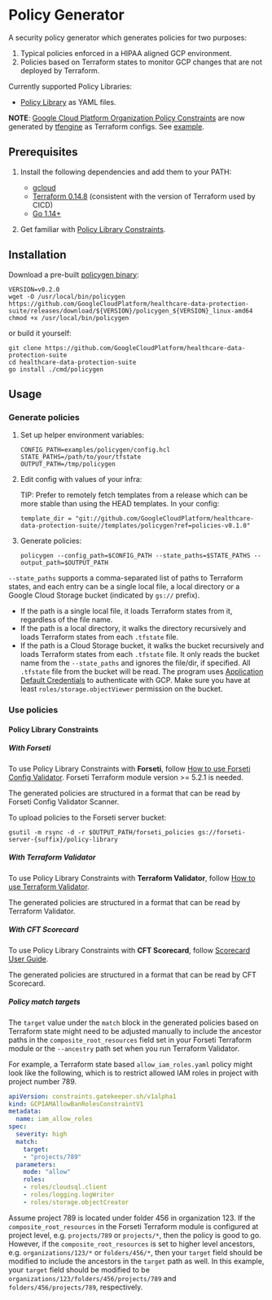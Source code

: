# Policy Generator

A security policy generator which generates policies for two purposes:

1. Typical policies enforced in a HIPAA aligned GCP environment.
1. Policies based on Terraform states to monitor GCP changes that are not
    deployed by Terraform.

Currently supported Policy Libraries:

* [Policy Library](https://github.com/forseti-security/policy-library) as YAML
    files.

**NOTE**:
[Google Cloud Platform Organization Policy Constraints](https://cloud.google.com/resource-manager/docs/organization-policy/org-policy-constraints)
are now generated by [tfengine](../tfengine/README.md) as Terraform configs. See
[example](../../examples/tfengine/org_policies.hcl).

## Prerequisites

1. Install the following dependencies and add them to your PATH:

    * [gcloud](https://cloud.google.com/sdk/gcloud)
    * [Terraform 0.14.8](https://releases.hashicorp.com/terraform/)
        (consistent with the version of Terraform used by CICD)
    * [Go 1.14+](https://golang.org/dl/)

1. Get familiar with
    [Policy Library Constraints](https://github.com/forseti-security/policy-library).

## Installation

Download a pre-built
[policygen binary](https://github.com/GoogleCloudPlatform/healthcare-data-protection-suite/releases/):

```shell
VERSION=v0.2.0
wget -O /usr/local/bin/policygen https://github.com/GoogleCloudPlatform/healthcare-data-protection-suite/releases/download/${VERSION}/policygen_${VERSION}_linux-amd64
chmod +x /usr/local/bin/policygen
```

or build it yourself:

```shell
git clone https://github.com/GoogleCloudPlatform/healthcare-data-protection-suite
cd healthcare-data-protection-suite
go install ./cmd/policygen
```

## Usage

### Generate policies

1. Set up helper environment variables:

    ```shell
    CONFIG_PATH=examples/policygen/config.hcl
    STATE_PATHS=/path/to/your/tfstate
    OUTPUT_PATH=/tmp/policygen
    ```

1. Edit config with values of your infra:

    TIP: Prefer to remotely fetch templates from a release which can be more
    stable than using the HEAD templates. In your config:

    ```hcl
    template_dir = "git://github.com/GoogleCloudPlatform/healthcare-data-protection-suite//templates/policygen?ref=policies-v0.1.0"
    ```

1. Generate policies:

    ```shell
    policygen --config_path=$CONFIG_PATH --state_paths=$STATE_PATHS --output_path=$OUTPUT_PATH
    ```

`--state_paths` supports a comma-separated list of paths to Terraform states,
and each entry can be a single local file, a local directory or a Google Cloud
Storage bucket (indicated by `gs://` prefix).

* If the path is a single local file, it loads Terraform states from it,
    regardless of the file name.
* If the path is a local directory, it walks the directory recursively and
    loads Terraform states from each `.tfstate` file.
* If the path is a Cloud Storage bucket, it walks the bucket recursively and
    loads Terraform states from each `.tfstate` file. It only reads the bucket
    name from the `--state_paths` and ignores the file/dir, if specified. All
    `.tfstate` file from the bucket will be read. The program uses
    [Application Default Credentials](https://cloud.google.com/sdk/gcloud/reference/auth/application-default)
    to authenticate with GCP. Make sure you have at least
    `roles/storage.objectViewer` permission on the bucket.

### Use policies

#### Policy Library Constraints

##### With Forseti

To use Policy Library Constraints with **Forseti**, follow
[How to use Forseti Config Validator](https://github.com/forseti-security/policy-library/blob/master/docs/user_guide.md#how-to-use-forseti-config-validator).
Forseti Terraform module version >= 5.2.1 is needed.

The generated policies are structured in a format that can be read by Forseti
Config Validator Scanner.

To upload policies to the Forseti server bucket:

```shell
gsutil -m rsync -d -r $OUTPUT_PATH/forseti_policies gs://forseti-server-{suffix}/policy-library
```

##### With Terraform Validator

To use Policy Library Constraints with **Terraform Validator**, follow
[How to use Terraform Validator](https://github.com/forseti-security/policy-library/blob/master/docs/user_guide.md#how-to-use-terraform-validator).

The generated policies are structured in a format that can be read by Terraform
Validator.

##### With CFT Scorecard

To use Policy Library Constraints with **CFT Scorecard**, follow
[Scorecard User Guide](https://github.com/GoogleCloudPlatform/cloud-foundation-toolkit/blob/master/cli/docs/scorecard.md#scorecard-user-guide).

The generated policies are structured in a format that can be read by CFT
Scorecard.

##### Policy match targets

The `target` value under the `match` block in the generated policies based on
Terraform state might need to be adjusted manually to include the ancestor paths
in the `composite_root_resources` field set in your Forseti Terraform module or
the `--ancestry` path set when you run Terraform Validator.

For example, a Terraform state based `allow_iam_roles.yaml` policy might look
like the following, which is to restrict allowed IAM roles in project with
project number 789.

```yaml
apiVersion: constraints.gatekeeper.sh/v1alpha1
kind: GCPIAMAllowBanRolesConstraintV1
metadata:
  name: iam_allow_roles
spec:
  severity: high
  match:
    target:
    - "projects/789"
  parameters:
    mode: "allow"
    roles:
    - roles/cloudsql.client
    - roles/logging.logWriter
    - roles/storage.objectCreator
```

Assume project 789 is located under folder 456 in organization 123. If the
`composite_root_resources` in the Forseti Terraform module is configured at
project level, e.g. `projects/789` or `projects/*`, then the policy is good to
go. However, if the `composite_root_resources` is set to higher level ancestors,
e.g. `organizations/123/*` or `folders/456/*`, then your `target` field should
be modified to include the ancestors in the `target` path as well. In this
example, your `target` field should be modified to be
`organizations/123/folders/456/projects/789` and `folders/456/projects/789`,
respectively.
